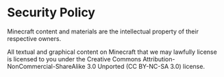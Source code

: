 # Security Policy

Minecraft content and materials are the intellectual property of their respective owners.

All textual and graphical content on Minecraft that we may lawfully license is licensed to you under the Creative Commons Attribution-NonCommercial-ShareAlike 3.0 Unported (CC BY-NC-SA 3.0) license.
